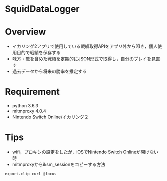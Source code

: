# SquidDataLogger
# Overview
+ イカリング2アプリで使用している戦績取得APIをアプリ外から叩き，個人使用目的で戦績を保存する
+ 味方・敵を含めた戦績を定期的にJSON形式で取得し，自分のプレイを見直す
+ 過去データから将来の勝率を推定する
# Requirement
+ python 3.6.3
+ mitmproxy 4.0.4
+ Nintendo Switch Online/イカリング２

# Tips
+ wifi，プロキシの設定をしたが，iOSでNintendo Switch Onlineが開けない時
+ mitmproxyからiksm_sessionをコピーする方法
```python
export.clip curl @focus
```